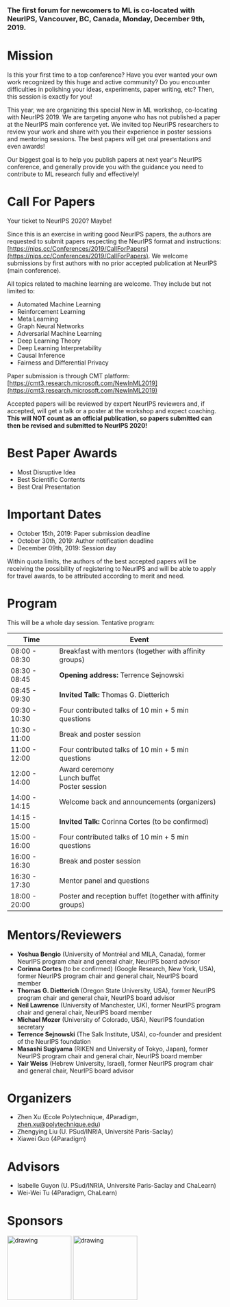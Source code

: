 ### The first  forum for newcomers to ML is co-located with NeurIPS, Vancouver, BC, Canada, Monday, December 9th, 2019.

# Mission

Is this your first time to a top conference? Have you ever wanted your own work recognized by this huge and active community? Do you encounter difficulties in polishing your ideas, experiments, paper writing, etc? Then, this session is exactly for you!

This year, we are organizing this special New in ML workshop, co-locating with NeurIPS 2019. We are targeting anyone who has not published a paper at the NeurIPS main conference yet. We invited top NeurIPS researchers to review your work and share with you their experience in poster sessions and mentoring sessions. The best papers will get oral presentations and even awards!

Our biggest goal is to help you publish papers at next year's NeurIPS conference, and generally provide you with the guidance you need to contribute to ML research fully and effectively!  

# Call For Papers

Your ticket to NeurIPS 2020? Maybe!

Since this is an exercise in writing good NeurIPS papers, the authors are requested to submit papers respecting the NeurIPS format and instructions: [https://nips.cc/Conferences/2019/CallForPapers](https://nips.cc/Conferences/2019/CallForPapers). We welcome submissions by first authors with no prior accepted publication at NeurIPS (main conference).

All topics related to machine learning are welcome. They include but not limited to:
- Automated Machine Learning
- Reinforcement Learning
- Meta Learning
- Graph Neural Networks
- Adversarial Machine Learning
- Deep Learning Theory
- Deep Learning Interpretability
- Causal Inference
- Fairness and Differential Privacy


Paper submission is through CMT platform: [https://cmt3.research.microsoft.com/NewInML2019](https://cmt3.research.microsoft.com/NewInML2019)

Accepted papers will be reviewed by expert NeurIPS reviewers and, if accepted, will get a talk or a poster at the workshop and expect coaching. <b> This will NOT count as an official publication, so papers submitted can then be revised and submitted to NeurIPS 2020! </b>

# Best Paper Awards

- Most Disruptive Idea
- Best Scientific Contents
- Best Oral Presentation

# Important Dates

- October 15th, 2019: Paper submission deadline
- October 30th, 2019: Author notification deadline
- December 09th, 2019: Session day

Within quota limits, the authors of the best accepted papers will be receiving the possibility of registering to NeurIPS and will be able to apply for travel awards, to be attributed according to merit and need.


# Program

This will be a whole day session. 
Tentative program:

| **Time**  | **Event**|
|-------------------------------------------|-----------------------------------------------------------------------------------|
|08:00 - 08:30| Breakfast with mentors (together with affinity groups)  |
|08:30 - 08:45| **Opening address:**  Terrence Sejnowski |
|08:45 - 09:30|  **Invited Talk:** Thomas G. Dietterich |
|09:30 - 10:30| Four contributed talks of 10 min + 5 min questions |
|10:30 - 11:00| Break and poster session |
|11:00 - 12:00| Four contributed talks of 10 min + 5 min questions |
|12:00 - 14:00| Award ceremony <br/> Lunch buffet<br/> Poster session  |
|14:00 - 14:15| Welcome back and announcements (organizers)|
|14:15 - 15:00| **Invited Talk:** Corinna Cortes (to be confirmed)|
|15:00 - 16:00| Four contributed talks of 10 min + 5 min questions|
|16:00 - 16:30| Break and poster session|
|16:30 - 17:30| Mentor panel and questions|
|18:00 - 20:00| Poster and reception buffet (together with affinity groups)|



# Mentors/Reviewers

* <b>Yoshua Bengio</b> (University of Montréal and MILA, Canada), former NeurIPS program chair and general chair, NeurIPS board advisor
* <b>Corinna Cortes</b> (to be confirmed) (Google Research, New York, USA), former NeurIPS program chair and general chair, NeurIPS board member
* <b>Thomas G. Dietterich</b> (Oregon State University, USA), former NeurIPS program chair and general chair, NeurIPS board advisor
* <b>Neil Lawrence</b> (University of Manchester, UK), former NeurIPS program chair and general chair, NeurIPS board member
* <b>Michael Mozer</b> (University of Colorado, USA), NeurIPS foundation secretary
* <b>Terrence Sejnowski</b> (The Salk Institute, USA), co-founder and president of the NeurIPS foundation
* <b>Masashi Sugiyama</b> (RIKEN and University of Tokyo, Japan), former NeurIPS program chair and general chair, NeurIPS board member
* <b>Yair Weiss</b> (Hebrew University, Israel), former NeurIPS program chair and general chair, NeurIPS board advisor

# Organizers

* Zhen Xu (Ecole Polytechnique, 4Paradigm, [zhen.xu@polytechnique.edu](zhen.xu@polytechnique.edu))
* Zhengying Liu (U. PSud/INRIA, Université Paris-Saclay)
* Xiawei Guo (4Paradigm)

# Advisors

* Isabelle Guyon (U. PSud/INRIA, Université Paris-Saclay and ChaLearn)
* Wei-Wei Tu (4Paradigm, ChaLearn)

# Sponsors

<img src="http://ccc.inaoep.mx/~hugojair/imgs/4p.png" alt="drawing" width="150"/>
<img src="http://sunai.uoc.edu/chalearnLAP/img/ChalearnLogo.png" alt="drawing" width="150"/>
